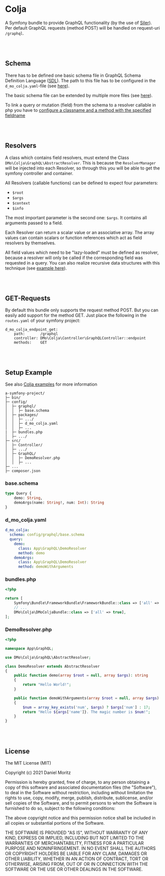 # Colja

A Symfony bundle to provide GraphQL functionality (by the use of [Siler](https://github.com/leocavalcante/siler/)).
Per default GraphQL requests (method POST) will be handled on request-uri `/graphql`.

\
&nbsp;

## Schema
There has to be defined one basic schema file in GraphQL Schema Definition Language ([SDL](https://graphql.org/learn/schema/)). The path to this file has to be configured in the `d_mo_colja.yaml`-file (see [here](https://github.com/d3mo17/colja-examples/blob/master/config/packages/d_mo_colja.yaml#L2)).

The basic schema file can be extended by multiple more files (see [here](https://github.com/d3mo17/colja-examples/blob/master/config/packages/d_mo_colja.yaml#L11)).

To link a query or mutation (field) from the schema to a resolver callable in php you have to [configure a classname and a method with the specified fieldname](https://github.com/d3mo17/colja-examples/blob/master/config/packages/d_mo_colja.yaml#L4-L6)

\
&nbsp;

## Resolvers
A class which contains field resolvers, must extend the Class `DMo\Colja\GraphQL\AbstractResolver`. This is because the `ResolverManager` will be injected into each Resolver, so through this you will be able to get the symfony controller and container.

All Resolvers (callable functions) can be defined to expect four parameters:
  - `$root`
  - `$args`
  - `$context`
  - `$info`

The most important parameter is the second one: `$args`. It contains all arguments passed to a field.

Each Resolver can return a scalar value or an associative array. The array values can contain scalars or function references which act as field resolvers by themselves.

All field values which need to be "lazy-loaded" must be defined as resolver, because a resolver will only be called if the corresponding field was requested in a query.
You can also realize recursive data structures with this technique (see [example here](https://github.com/d3mo17/colja-examples/blob/master/src/GraphQL/DemoEntityResolver.php#L16-L33)).

\
&nbsp;

## GET-Requests
By default this bundle only supports the request method POST. But you can easily add support for the method GET. Just place the following in the `routes.yaml` of your symfony project:
```
d_mo_colja_endpoint_get:
    path:       /graphql
    controller: DMo\Colja\Controller\GraphQLController::endpoint
    methods:    GET
```

\
&nbsp;

## Setup Example

See also [Colja examples](https://github.com/d3mo17/colja-examples/) for more information

```
a-symfony-project/
├─ bin/
├─ config/
│  ├─ graphql/
│  │  ├─ base.schema
│  ├─ packages/
│  │  ├─ .../
│  │  ├─ d_mo_colja.yaml
│  │  ├─ ...
|  ├─ bundles.php
│  ├─ .../
├─ src/
│  ├─ Controller/
│  ├─ .../
│  ├─ GraphQL/
│  │  ├─ DemoResolver.php
│  │  ├─ ...
├─ ...
├─ composer.json

```

### base.schema
```graphql
type Query {
    demo: String,
    demoArgs(name: String!, num: Int): String
}
```

### d_mo_colja.yaml
```yaml
d_mo_colja:
  schema: config/graphql/base.schema
  query:
    demo:
      class: App\GraphQL\DemoResolver
      method: demo
    demoArgs:
      class: App\GraphQL\DemoResolver
      method: demoWithArguments
```

### bundles.php
```php
<?php

return [
    Symfony\Bundle\FrameworkBundle\FrameworkBundle::class => ['all' => true],
    // ...
    DMo\Colja\DMoColjaBundle::class => ['all' => true],
];

```

### DemoResolver.php
```php
<?php

namespace App\GraphQL;

use DMo\Colja\GraphQL\AbstractResolver;

class DemoResolver extends AbstractResolver
{
    public function demo(array $root = null, array $args): string
    {
        return "Hello World!";
    }

    public function demoWithArguments(array $root = null, array $args): string
    {
        $num = array_key_exists('num', $args) ? $args['num'] : 17;
        return "Hello ${args['name']}. The magic number is $num!";
    }
}
```

\
&nbsp;

## License

The MIT License (MIT)

Copyright (c) 2021 Daniel Moritz

Permission is hereby granted, free of charge, to any person obtaining a copy of
this software and associated documentation files (the "Software"), to deal in
the Software without restriction, including without limitation the rights to
use, copy, modify, merge, publish, distribute, sublicense, and/or sell copies of
the Software, and to permit persons to whom the Software is furnished to do so,
subject to the following conditions:

The above copyright notice and this permission notice shall be included in all
copies or substantial portions of the Software.

THE SOFTWARE IS PROVIDED "AS IS", WITHOUT WARRANTY OF ANY KIND, EXPRESS OR
IMPLIED, INCLUDING BUT NOT LIMITED TO THE WARRANTIES OF MERCHANTABILITY, FITNESS
FOR A PARTICULAR PURPOSE AND NONINFRINGEMENT. IN NO EVENT SHALL THE AUTHORS OR
COPYRIGHT HOLDERS BE LIABLE FOR ANY CLAIM, DAMAGES OR OTHER LIABILITY, WHETHER
IN AN ACTION OF CONTRACT, TORT OR OTHERWISE, ARISING FROM, OUT OF OR IN
CONNECTION WITH THE SOFTWARE OR THE USE OR OTHER DEALINGS IN THE SOFTWARE.
